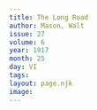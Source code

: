 ```yaml
---
title: The Long Road
author: Mason, Walt
issue: 27
volume: 6
year: 1917
month: 25
day: VI
tags:
layout: page.njk
image:
---
```





